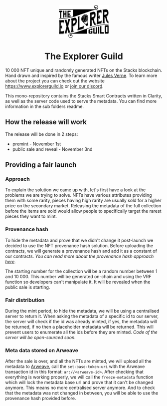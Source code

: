 <div align="center">

<img width="160" height="105" src="assets/the-explorer-guild-logo.svg">

<h1>The Explorer Guild</h1>

</div>

10 000 NFT unique and randomly generated NFTs on the Stacks blockchain. Hand drawn and inspired by the famous writer [Jules Verne](https://en.wikipedia.org/wiki/Jules_Verne). To learn more about the project you can check out the website https://www.explorerguild.io or [join our discord](https://discord.gg/X2Dbz3xbrs).

This mono-repository contains the Stacks Smart Contracts written in Clarity, as well as the server code used to serve the metadata. You can find more information in the sub folders readme.

## How the release will work

The release will be done in 2 steps:

- premint - November 1st
- public sale and reveal - November 3nd

## Providing a fair launch

### Approach

To explain the solution we came up with, let's first have a look at the problems we are trying to solve. NFTs have various attributes providing them with some rarity, pieces having high rarity are usually sold for a higher price on the secondary market. Releasing the metadata of the full collection before the items are sold would allow people to specifically target the rarest pieces they want to mint.

### Provenance hash

To hide the metadata and prove that we didn't change it post-launch we decided to use the NFT provenance hash solution. Before uploading the contracts, we will generate a provenance hash and add it as a constant of our contracts.
_You can read more about the provenance hash approach [here](https://medium.com/coinmonks/the-elegance-of-the-nft-provenance-hash-solution-823b39f99473)_.

The starting number for the collection will be a random number between 1 and 10 000. This number will be generated on-chain and using the VRF function so developers can't manipulate it. It will be revealed when the public sale is starting.

### Fair distribution

During the mint period, to hide the metadata, we will be using a centralised server to return it. When asking the metadata of a specific id to our server, the server will check if the id was already minted, if yes, the metadata will be returned, if no then a placeholder metadata will be returned. This will prevent users to enumerate all the ids before they are minted.
_Code of the server will be open-sourced soon._

### Meta data stored on Arweave

After the sale is over, and all the NFTs are minted, we will upload all the metadata to [Arweave](https://www.arweave.org/), call the `set-base-token-uri` with the Arweave transaction id in this format: `ar://<arweave-id>`. After checking that everything is working properly, we will call the `freeze-metadata` function which will lock the metadata base url and prove that it can't be changed anymore. This means no more centralised server anymore. And to check that the metadata was not changed in between, you will be able to use the provenance hash provided before.
